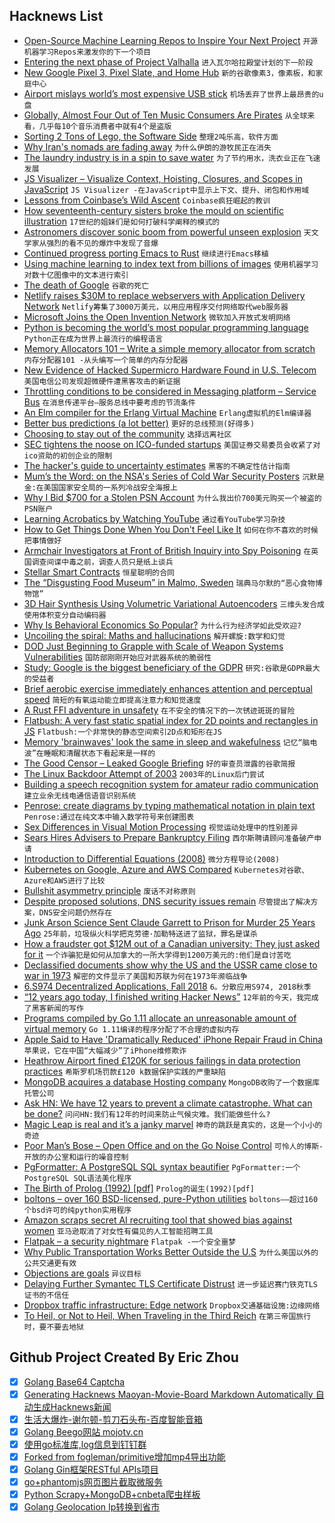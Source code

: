 ## Hacknews List


- [Open-Source Machine Learning Repos to Inspire Your Next Project](https://heartbeat.fritz.ai/25-open-source-machine-learning-repos-to-inspire-your-next-project-3b027a90155)  `开源机器学习Repos来激发你的下一个项目`
- [Entering the next phase of Project Valhalla](http://mail.openjdk.java.net/pipermail/valhalla-spec-experts/2018-October/000760.html)  `进入瓦尔哈拉殿堂计划的下一阶段`
- [New Google Pixel 3, Pixel Slate, and Home Hub](https://www.blog.google/products/hardware/made-by-google-family-2018/)  `新的谷歌像素3，像素板，和家庭中心`
- [Airport mislays world’s most expensive USB stick](https://nakedsecurity.sophos.com/2018/10/10/airport-mislays-worlds-most-expensive-usb-stick/)  `机场丢弃了世界上最昂贵的u盘`
- [Globally, Almost Four Out of Ten Music Consumers Are Pirates](https://torrentfreak.com/globally-almost-four-out-of-ten-music-consumers-are-pirates-181010/)  `从全球来看，几乎每10个音乐消费者中就有4个是盗版`
- [Sorting 2 Tons of Lego, the Software Side](http://jacquesmattheij.com/sorting-lego-the-software-side)  `整理2吨乐高，软件方面`
- [Why Iran&#39;s nomads are fading away](https://www.nationalgeographic.com/magazine/2018/10/iran-nomad-tribes-fading-away/?cmpid=org=ngp::mc=social::src=twitter::cmp=editorial::add=twt20181009culture-newngmirannomads::rid=&amp;sf199600032=1)  `为什么伊朗的游牧民正在消失`
- [The laundry industry is in a spin to save water](https://www.bbc.co.uk/news/business-45711230)  `为了节约用水，洗衣业正在飞速发展`
- [JS Visualizer – Visualize Context, Hoisting, Closures, and Scopes in JavaScript](https://javascriptvisualizer.com/)  `JS Visualizer -在JavaScript中显示上下文、提升、闭包和作用域`
- [Lessons from Coinbase’s Wild Ascent](http://firstround.com/review/lessons-from-coinbases-wild-ascent-four-rules-for-scaling/)  `Coinbase疯狂崛起的教训`
- [How seventeenth-century sisters broke the mould on scientific illustration](https://www.nature.com/articles/d41586-018-06944-7)  `17世纪的姐妹们是如何打破科学阐释的模式的`
- [Astronomers discover sonic boom from powerful unseen explosion](https://www.sciencedaily.com/releases/2018/10/181004131831.htm)  `天文学家从强烈的看不见的爆炸中发现了音爆`
- [Continued progress porting Emacs to Rust](http://db48x.net/rust-remacs-2018/)  `继续进行Emacs移植`
- [Using machine learning to index text from billions of images](https://blogs.dropbox.com/tech/2018/10/using-machine-learning-to-index-text-from-billions-of-images/)  `使用机器学习对数十亿图像中的文本进行索引`
- [The death of Google](https://lauren.vortex.com/2018/10/08/the-death-of-google)  `谷歌的死亡`
- [Netlify raises $30M to replace webservers with Application Delivery Network](https://www.netlify.com/blog/2018/10/09/netlify-raises-30m-to-replace-webservers-with-a-global-application-delivery-network/)  `Netlify筹集了3000万美元，以用应用程序交付网络取代web服务器`
- [Microsoft Joins the Open Invention Network](https://globenewswire.com/news-release/2018/10/10/1619375/0/en/Microsoft-Joins-the-Open-Invention-Network-Community.html)  `微软加入开放式发明网络`
- [Python is becoming the world’s most popular programming language](https://www.economist.com/graphic-detail/2018/07/26/python-is-becoming-the-worlds-most-popular-coding-language)  `Python正在成为世界上最流行的编程语言`
- [Memory Allocators 101 – Write a simple memory allocator from scratch](https://arjunsreedharan.org/post/148675821737/memory-allocators-101)  `内存分配器101 -从头编写一个简单的内存分配器`
- [New Evidence of Hacked Supermicro Hardware Found in U.S. Telecom](https://www.bloomberg.com/news/articles/2018-10-09/new-evidence-of-hacked-supermicro-hardware-found-in-u-s-telecom)  `美国电信公司发现超微硬件遭黑客攻击的新证据`
- [Throttling conditions to be considered in Messaging platform – Service Bus](https://www.serverless360.com/blog/service-bus-throttling-conditions)  `在消息传递平台—服务总线中要考虑的节流条件`
- [An Elm compiler for the Erlang Virtual Machine](https://kofi.sexy/blog/elm-beam)  `Erlang虚拟机的Elm编译器`
- [Better bus predictions (a lot better)](https://medium.com/mbta-tech/better-bus-predictions-a-lot-better-64169f1edeee)  `更好的总线预测(好得多)`
- [Choosing to stay out of the community](http://rachelbythebay.com/w/2018/10/09/moat/)  `选择远离社区`
- [SEC tightens the noose on ICO-funded startups](https://decryptmedia.com/2018/10/10/sec-tightens-the-noose-on-ico-funded-startups/)  `美国证券交易委员会收紧了对ico资助的初创企业的限制`
- [The hacker&#39;s guide to uncertainty estimates](https://erikbern.com/2018/10/08/the-hackers-guide-to-uncertainty-estimates.html)  `黑客的不确定性估计指南`
- [Mum’s the Word: on the NSA&#39;s Series of Cold War Security Posters](https://www.bunkhistory.org/resources/3220?related=2223&amp;relationship_name=CORE%20IDEA)  `沉默是金:在美国国家安全局的一系列冷战安全海报上`
- [Why I Bid $700 for a Stolen PSN Account](https://waypoint.vice.com/en_us/article/43ebpd/the-long-weird-story-explaining-why-i-bid-dollar700-for-a-stolen-psn-account)  `为什么我出价700美元购买一个被盗的PSN账户`
- [Learning Acrobatics by Watching YouTube](https://bair.berkeley.edu/blog/2018/10/09/sfv/)  `通过看YouTube学习杂技`
- [How to Get Things Done When You Don&#39;t Feel Like It](https://queue.acm.org/detail.cfm?id=3280677)  `如何在你不喜欢的时候把事情做好`
- [Armchair Investigators at Front of British Inquiry into Spy Poisoning](https://www.nytimes.com/2018/10/09/world/europe/bellingcat-skripal-poisoning.html)  `在英国调查间谍中毒之前，调查人员只是纸上谈兵`
- [Stellar Smart Contracts](https://www.stellar.org/developers/guides/walkthroughs/stellar-smart-contracts.html)  `恒星聪明的合同`
- [The “Disgusting Food Museum” in Malmo, Sweden](https://www.washingtonpost.com/news/voraciously/wp/2018/10/09/this-new-food-museum-expects-to-upset-your-stomach-and-then-make-you-think-about-why/)  `瑞典马尔默的“恶心食物博物馆”`
- [3D Hair Synthesis Using Volumetric Variational Autoencoders](http://linjieluo.com/publications/3d-hair-synthesis-using-volumetric-variational-autoencoders/)  `三维头发合成使用体积变分自动编码器`
- [Why Is Behavioral Economics So Popular?](https://www.nytimes.com/2018/10/06/opinion/sunday/behavioral-economics.html)  `为什么行为经济学如此受欢迎?`
- [Uncoiling the spiral: Maths and hallucinations](https://plus.maths.org/content/uncoiling-spiral-maths-and-hallucinations)  `解开螺旋:数学和幻觉`
- [DOD Just Beginning to Grapple with Scale of Weapon Systems Vulnerabilities](https://www.gao.gov/mobile/products/GAO-19-128)  `国防部刚刚开始应对武器系统的脆弱性`
- [Study: Google is the biggest beneficiary of the GDPR](https://cliqz.com/en/magazine/study-google-is-the-biggest-beneficiary-of-the-gdpr)  `研究:谷歌是GDPR最大的受益者`
- [Brief aerobic exercise immediately enhances attention and perceptual speed](https://www.sciencedirect.com/science/article/pii/S0001691817301336)  `简短的有氧运动能立即提高注意力和知觉速度`
- [A Rust FFI adventure in unsafety](https://travisf.net/capstone-rs-unsafety-adventure)  `在不安全的情况下的一次锈迹斑斑的冒险`
- [Flatbush: A very fast static spatial index for 2D points and rectangles in JS](https://github.com/mourner/flatbush)  `Flatbush:一个非常快的静态空间索引2D点和矩形在JS`
- [Memory &#39;brainwaves&#39; look the same in sleep and wakefulness](https://medicalxpress.com/news/2018-10-memory-brainwaves.html)  `记忆“脑电波”在睡眠和清醒状态下看起来是一样的`
- [The Good Censor – Leaked Google Briefing](https://www.scribd.com/document/390521673/The-Good-Censor-GOOGLE-LEAK)  `好的审查员泄露的谷歌简报`
- [The Linux Backdoor Attempt of 2003](https://freedom-to-tinker.com/2013/10/09/the-linux-backdoor-attempt-of-2003/)  `2003年的Linux后门尝试`
- [Building a speech recognition system for amateur radio communication](https://towardsdatascience.com/make-amateur-radio-cool-again-said-mr-artificial-intelligence-36cb32978fb2?gi=c0da39b2ee89)  `建立业余无线电通信语音识别系统`
- [Penrose: create diagrams by typing mathematical notation in plain text](http://penrose.ink/)  `Penrose:通过在纯文本中输入数学符号来创建图表`
- [Sex Differences in Visual Motion Processing](https://www.cell.com/current-biology/fulltext/S0960-9822(18)30776-0)  `视觉运动处理中的性别差异`
- [Sears Hires Advisers to Prepare Bankruptcy Filing](https://www.wsj.com/articles/sears-hires-advisers-to-prepare-bankruptcy-filing-1539136189)  `西尔斯聘请顾问准备破产申请`
- [Introduction to Differential Equations (2008)](http://tutorial.math.lamar.edu/Classes/DE/Definitions.aspx)  `微分方程导论(2008)`
- [Kubernetes on Google, Azure and AWS Compared](https://kubedex.com/google-gke-vs-microsoft-aks-vs-amazon-eks/)  `Kubernetes对谷歌、Azure和AWS进行了比较`
- [Bullshit asymmetry principle](https://en.wikipedia.org/wiki/Bullshit#Bullshit_asymmetry_principle)  `废话不对称原则`
- [Despite proposed solutions, DNS security issues remain](https://www.hpe.com/us/en/insights/articles/dns-security-still-an-issue-1810.html)  `尽管提出了解决方案，DNS安全问题仍然存在`
- [Junk Arson Science Sent Claude Garrett to Prison for Murder 25 Years Ago](https://theintercept.com/2018/10/05/claude-garrett-parole-arson-fire-junk-science/)  `25年前，垃圾纵火科学把克劳德·加勒特送进了监狱，罪名是谋杀`
- [How a fraudster got $12M out of a Canadian university: They just asked for it](https://www.thestar.com/edmonton/2018/10/09/how-a-fraudster-got-12-million-out-of-a-canadian-university-they-just-asked-for-it.html)  `一个诈骗犯是如何从加拿大的一所大学得到1200万美元的:他们是自讨苦吃`
- [Declassified documents show why the US and the USSR came  close to war in 1973](https://www.nytimes.com/2018/10/09/opinion/stumbling-toward-armageddon.html)  `解密的文件显示了美国和苏联为何在1973年濒临战争`
- [6.S974 Decentralized Applications, Fall 2018](http://nil.lcs.mit.edu/6.S974/)  `6。分散应用S974, 2018秋季`
- [“12 years ago today, I finished writing Hacker News”](https://twitter.com/paulg/status/1049723540902215681?s=21)  `12年前的今天，我完成了黑客新闻的写作`
- [Programs compiled by Go 1.11 allocate an unreasonable amount of virtual memory](https://github.com/golang/go/issues/28114)  `Go 1.11编译的程序分配了不合理的虚拟内存`
- [Apple Said to Have &#39;Dramatically Reduced&#39; iPhone Repair Fraud in China](https://www.macrumors.com/2018/10/09/apple-dramatically-reduces-iphone-fraud-in-china/)  `苹果说，它在中国“大幅减少”了iPhone维修欺诈`
- [Heathrow Airport fined £120K for serious failings in data protection practices](https://ico.org.uk/about-the-ico/news-and-events/news-and-blogs/2018/10/heathrow-airport-limited-fined-120-000-for-serious-failings-in-its-data-protection-practices/)  `希斯罗机场罚款£120 k数据保护实践的严重缺陷`
- [MongoDB acquires a database Hosting company](https://blog.mlab.com/2018/10/mlab-is-becoming-a-part-of-mongodb-inc/)  `MongoDB收购了一个数据库托管公司`
- [Ask HN: We have 12 years to prevent a climate catastrophe. What can be done?](item?id=18181503)  `问问HN:我们有12年的时间来防止气候灾难。我们能做些什么?`
- [Magic Leap is real and it’s a janky marvel](https://techcrunch.com/2018/10/09/magic-leap-is-real-and-its-a-janky-marvel/)  `神奇的跳跃是真实的，这是一个小小的奇迹`
- [Poor Man’s Bose – Open Office and on the Go Noise Control](http://e1z.ca/code/clog/?p=225)  `可怜人的博斯-开放的办公室和运行的噪音控制`
- [PgFormatter: A PostgreSQL SQL syntax beautifier](https://github.com/darold/pgFormatter)  `PgFormatter:一个PostgreSQL SQL语法美化程序`
- [The Birth of Prolog (1992) [pdf]](https://web.stanford.edu/class/linguist289/p37-colmerauer.pdf)  `Prolog的诞生(1992)[pdf]`
- [boltons – over 160 BSD-licensed, pure-Python utilities](https://github.com/mahmoud/boltons)  `boltons——超过160个bsd许可的纯python实用程序`
- [Amazon scraps secret AI recruiting tool that showed bias against women](https://www.reuters.com/article/us-amazon-com-jobs-automation-insight/amazon-scraps-secret-ai-recruiting-tool-that-showed-bias-against-women-idUSKCN1MK08G)  `亚马逊取消了对女性有偏见的人工智能招聘工具`
- [Flatpak – a security nightmare](http://flatkill.org/)  `Flatpak -一个安全噩梦`
- [Why Public Transportation Works Better Outside the U.S](https://www.citylab.com/transportation/2018/10/while-america-suffocated-transit-other-countries-embraced-it/572167/)  `为什么美国以外的公共交通更有效`
- [Objections are goals](https://medium.com/@kentbeck_7670/objections-are-goals-9c9c2f27069)  `异议目标`
- [Delaying Further Symantec TLS Certificate Distrust](https://blog.mozilla.org/security/2018/10/10/delaying-further-symantec-tls-certificate-distrust/)  `进一步延迟赛门铁克TLS证书的不信任`
- [Dropbox traffic infrastructure: Edge network](https://blogs.dropbox.com/tech/2018/10/dropbox-traffic-infrastructure-edge-network/)  `Dropbox交通基础设施:边缘网络`
- [To Heil, or Not to Heil, When Traveling in the Third Reich](https://longreads.com/2018/10/10/to-heil-or-not-to-heil-when-traveling-in-the-third-reich/)  `在第三帝国旅行时，要不要去地狱`

## Github Project Created By Eric Zhou

- [x] [Golang Base64 Captcha](https://github.com/mojocn/base64Captcha)
- [x] [Generating Hacknews Maoyan-Movie-Board Markdown Automatically 自动生成Hacknews新闻](https://github.com/dejavuzhou/md-genie)
- [x] [生活大爆炸-谢尔顿-剪刀石头布-百度智能音箱](https://github.com/mojocn/dueros-bang-game)
- [x] [Golang Beego网站 mojotv.cn](https://github.com/mojocn/www.mojotv.cn)
- [x] [使用go标准库,log信息到钉钉群](https://github.com/mojocn/dooger)
- [x] [Forked from fogleman/primitive增加mp4导出功能](https://github.com/mojocn/primitive)
- [x] [Golang Gin框架RESTful APIs项目](https://github.com/JJJJJJJerk/ezier-golang-web-api-framework)
- [x] [go+phantomjs网页图片截取微服务](https://github.com/mojocn/screen_shot)
- [x] [Python Scrapy+MongoDB+cnbeta爬虫样板](https://github.com/mojocn/scrapy_mongodb_boilerplate_cnbeta)
- [x] [Golang Geolocation Ip转换到省市](https://github.com/mojocn/ip2location)